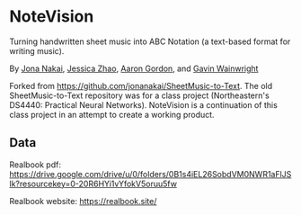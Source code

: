 # NoteVision
Turning handwritten sheet music into ABC Notation (a text-based format for writing music).

By [Jona Nakai](https://github.com/jona-nakai), [Jessica Zhao](https://github.com/jessicayzhao), [Aaron Gordon](https://github.com/Groxietop), and [Gavin Wainwright](https://github.com/gavwin)

Forked from https://github.com/jonanakai/SheetMusic-to-Text. The old SheetMusic-to-Text repository was for a class project (Northeastern's DS4440: Practical Neural Networks). NoteVision is a continuation of this class project in an attempt to create a working product.

## Data
Realbook pdf: https://drive.google.com/drive/u/0/folders/0B1s4iEL26SobdVM0NWR1aFlJSlk?resourcekey=0-20R6HYi1vYfokV5oruu5fw

Realbook website: https://realbook.site/
